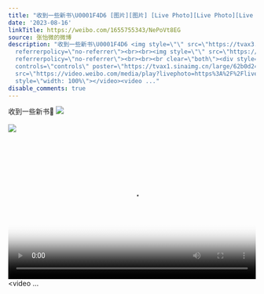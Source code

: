 ```yaml
---
title: "收到一些新书\U0001F4D6 [图片][图片] [Live Photo][Live Photo][Live Photo][Live Photo]"
date: '2023-08-16'
linkTitle: https://weibo.com/1655755343/NePoVt8EG
source: 张怡微的微博
description: "收到一些新书\U0001F4D6 <img style=\"\" src=\"https://tvax3.sinaimg.cn/large/62b0d24fly1hgyhad1wr5j20u0140gru.jpg\"
  referrerpolicy=\"no-referrer\"><br><br><img style=\"\" src=\"https://tvax1.sinaimg.cn/large/62b0d24fly1hgyhaf29emj21400u0tl9.jpg\"
  referrerpolicy=\"no-referrer\"><br><br><br clear=\"both\"><div style=\"clear: both\"></div><video
  controls=\"controls\" poster=\"https://tvax1.sinaimg.cn/large/62b0d24fly1hgyhafgabpj21400u0tjx.jpg\"
  src=\"https://video.weibo.com/media/play?livephoto=https%3A%2F%2Flivephoto.us.sinaimg.cn%2F000J3UNAjx087QAkl7Nm0f0f01007C830k01.mov\"
  style=\"width: 100%\"></video><video ..."
disable_comments: true
---
```

收到一些新书📖 <img style="" src="https://tvax3.sinaimg.cn/large/62b0d24fly1hgyhad1wr5j20u0140gru.jpg" referrerpolicy="no-referrer"><br><br><img style="" src="https://tvax1.sinaimg.cn/large/62b0d24fly1hgyhaf29emj21400u0tl9.jpg" referrerpolicy="no-referrer"><br><br><br clear="both"><div style="clear: both"></div><video controls="controls" poster="https://tvax1.sinaimg.cn/large/62b0d24fly1hgyhafgabpj21400u0tjx.jpg" src="https://video.weibo.com/media/play?livephoto=https%3A%2F%2Flivephoto.us.sinaimg.cn%2F000J3UNAjx087QAkl7Nm0f0f01007C830k01.mov" style="width: 100%"></video><video ...
